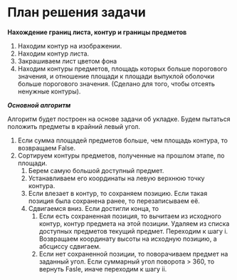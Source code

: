 # План решения задачи



**Нахождение границ листа, контур и границы предметов**
  1) Находим контур на изображении.
  2) Находим контур листа.
  3) Закрашиваем лист цветом фона
  4) Находим контуры предметов, площадь которых больше порогового значения, и отношение площади к площади выпуклой оболочки больше порогового значения. (Сделано для того, чтобы отсеять ненужные контуры).



***Основной алгоритм***

Алгоритм будет построен на основе задачи об укладке. Будем пытаться положить предметы в крайний левый угол.
  1) Если сумма площадей предметов больше, чем площадь контура, то возвращаем False.
  2) Сортируем контуры предметов, полученные на прошлом этапе, по площади.
     1) Берем самую большой доступный предмет.
     2) Устанавливаем его координаты на левую верхнюю точку контура.
     3) Если влезает в контур, то сохраняем позицию. Если такая позиция была сохранена ранее, то перезаписываем её.
     4) Сдвигаемся вниз. Если достигли конца, то 
        1) Если есть сохраненная позиция, то вычитаем из исходного контур, контур предмета на этой позиции. Удаляем из списка доступных предметов текущий предмет. Переходим к шагу i. Возвращаем координату высоты на исходную позицию, а абсциссу сдвигаем.
        2) Если нет сохраненной позиции, то поворачиваем предмет на заданный угол. Если суммарный угол поворота > 360, то вернуть Fasle, иначе переходим к шагу ii.